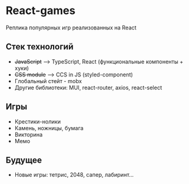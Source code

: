 # React-games
Реплика популярных игр реализованных на React

## Стек технологий
- ~~JavaScript~~ --> TypeScript, React (функциональные компоненты + хуки)
- ~~CSS module~~ --> CCS in JS (styled-component)
- Глобальный стейт - mobx
- Другие библиотеки: MUI, react-router, axios, react-select

## Игры
- Крестики-нолики
- Камень, ножницы, бумага
- Викторина
- Мемо

## Будущее
- Новые игры: тетрис, 2048, сапер, лабиринт...